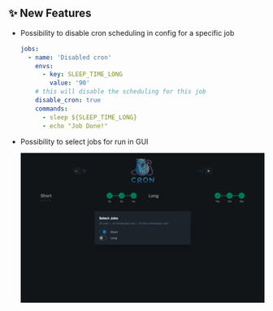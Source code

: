 ## ✨ New Features

- Possibility to disable cron scheduling in config for a specific job

  ```yaml
  jobs:
    - name: 'Disabled cron'
      envs:
        - key: SLEEP_TIME_LONG
          value: '90'
      # this will disable the scheduling for this job
      disable_cron: true
      commands:
        - sleep ${SLEEP_TIME_LONG}
        - echo "Job Done!"
  ```

- Possibility to select jobs for run in GUI

  <img src="screenshots/release/select_job.webp" width="500" />
